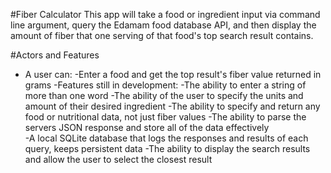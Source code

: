 #Fiber Calculator 
This app will take a food or ingredient input via command line argument, 
query the Edamam food database API, and then 
display the amount of fiber that one serving 
of that food's top search result contains. 

#Actors and Features 
- A user can: 
	-Enter a food and get the top result's fiber value returned in grams
-Features still in development: 
	-The ability to enter a string of more than one word 
	-The ability of the user to specify the units and amount of their desired ingredient 
	-The ability to specify and return any food or nutritional data, not just fiber values 
	-The ability to parse the servers JSON response and store all of the data effectively  
	-A local SQLite database that logs the responses and results of each query, keeps persistent data
	-The ability to display the search results and allow the user to select the closest result
